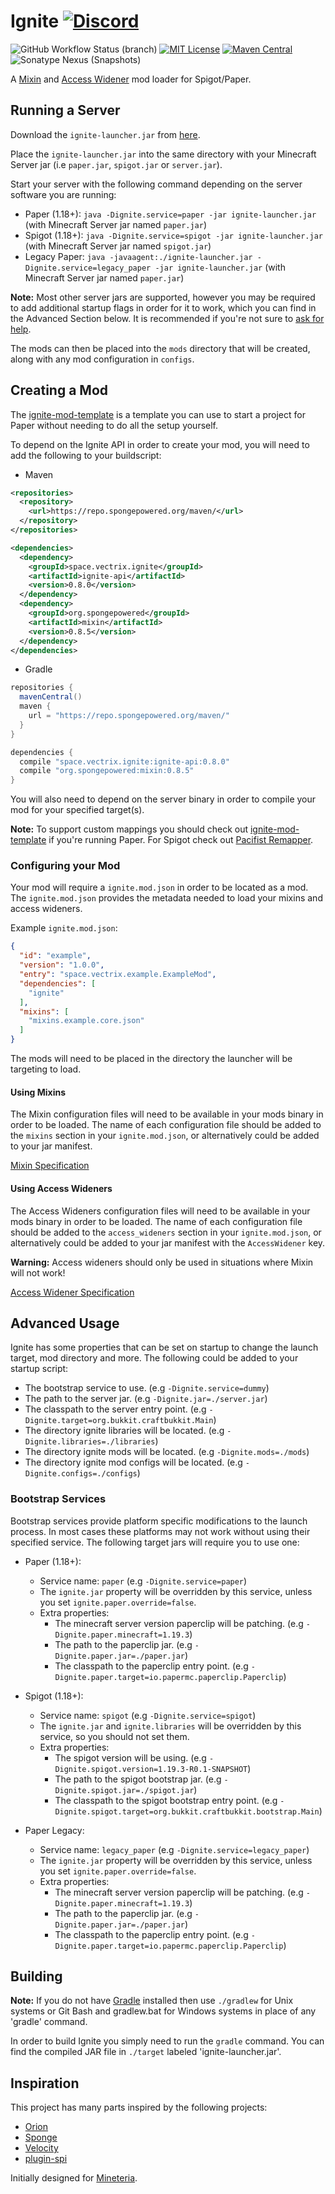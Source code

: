 Ignite [![Discord](https://img.shields.io/discord/819522977586348052?style=for-the-badge)](https://discord.gg/rYpaxPFQrj)
======
![GitHub Workflow Status (branch)](https://img.shields.io/github/actions/workflow/status/vectrix-space/ignite/.github/workflows/build.yml)
[![MIT License](https://img.shields.io/badge/license-MIT-blue)](license.txt)
[![Maven Central](https://img.shields.io/maven-central/v/space.vectrix.ignite/ignite-api?label=stable)](https://search.maven.org/search?q=g:space.vectrix.ignite%20AND%20a:ignite*)
![Sonatype Nexus (Snapshots)](https://img.shields.io/nexus/s/space.vectrix.ignite/ignite-api?label=dev&server=https%3A%2F%2Fs01.oss.sonatype.org)

A [Mixin] and [Access Widener] mod loader for Spigot/Paper.

## Running a Server

Download the `ignite-launcher.jar` from [here](https://github.com/vectrix-space/ignite/releases/latest).

Place the `ignite-launcher.jar` into the same directory with your Minecraft Server jar (i.e `paper.jar`, `spigot.jar` or `server.jar`).

Start your server with the following command depending on the server software you are running:
- Paper (1.18+): `java -Dignite.service=paper -jar ignite-launcher.jar` (with Minecraft Server jar named `paper.jar`)
- Spigot (1.18+): `java -Dignite.service=spigot -jar ignite-launcher.jar` (with Minecraft Server jar named `spigot.jar`)
- Legacy Paper: `java -javaagent:./ignite-launcher.jar -Dignite.service=legacy_paper -jar ignite-launcher.jar` (with Minecraft Server jar named `paper.jar`)

**Note:** Most other server jars are supported, however you may be required to add additional startup flags in order for it to work, which you can find in the Advanced Section below. It is recommended if you're not sure to [ask for help](https://discord.gg/rYpaxPFQrj).

The mods can then be placed into the `mods` directory that will be created, along with any mod configuration in `configs`.

## Creating a Mod

The [ignite-mod-template](https://github.com/vectrix-space/ignite-mod-template) is a template you can use to start a project for Paper without needing to do all the setup yourself.

To depend on the Ignite API in order to create your mod, you will need to add the following to your buildscript:

* Maven
```xml
<repositories>
  <repository>
    <url>https://repo.spongepowered.org/maven/</url>
  </repository>
</repositories>

<dependencies>
  <dependency>
    <groupId>space.vectrix.ignite</groupId>
    <artifactId>ignite-api</artifactId>
    <version>0.8.0</version>
  </dependency>
  <dependency>
    <groupId>org.spongepowered</groupId>
    <artifactId>mixin</artifactId>
    <version>0.8.5</version>
  </dependency>
</dependencies>
```

* Gradle
```groovy
repositories {
  mavenCentral()
  maven {
    url = "https://repo.spongepowered.org/maven/"
  }
}

dependencies {
  compile "space.vectrix.ignite:ignite-api:0.8.0"
  compile "org.spongepowered:mixin:0.8.5"
}
```

You will also need to depend on the server binary in order to compile your mod for your specified target(s).

**Note:** To support custom mappings you should check out [ignite-mod-template](https://github.com/vectrix-space/ignite-mod-template) if you're running Paper. For Spigot check out [Pacifist Remapper](https://github.com/PacifistMC/pacifist-remapper).

### Configuring your Mod

Your mod will require a `ignite.mod.json` in order to be located as a mod. The `ignite.mod.json` provides the metadata needed to load your mixins and access wideners.

Example `ignite.mod.json`:
```json
{
  "id": "example",
  "version": "1.0.0",
  "entry": "space.vectrix.example.ExampleMod",
  "dependencies": [
    "ignite"
  ],
  "mixins": [
    "mixins.example.core.json"
  ]
}
```

The mods will need to be placed in the directory the launcher will be targeting to load.

#### Using Mixins

The Mixin configuration files will need to be available in your mods binary in order to be loaded. The name of each configuration file should be added to the `mixins` section in
your `ignite.mod.json`, or alternatively could be added to your jar manifest.

[Mixin Specification]

#### Using Access Wideners

The Access Wideners configuration files will need to be available in your mods binary in order to be loaded. The name of each configuration file should be added to the `access_wideners`
section in your `ignite.mod.json`, or alternatively could be added to your jar manifest with the `AccessWidener` key.

**Warning:** Access wideners should only be used in situations where Mixin will not work!

[Access Widener Specification]

## Advanced Usage

Ignite has some properties that can be set on startup to change the launch target, mod directory and more. The following could be added to your startup script:

- The bootstrap service to use. (e.g `-Dignite.service=dummy`)
- The path to the server jar. (e.g `-Dignite.jar=./server.jar`)
- The classpath to the server entry point. (e.g `-Dignite.target=org.bukkit.craftbukkit.Main`)
- The directory ignite libraries will be located. (e.g `-Dignite.libraries=./libraries`)
- The directory ignite mods will be located. (e.g `-Dignite.mods=./mods`)
- The directory ignite mod configs will be located. (e.g `-Dignite.configs=./configs`)

### Bootstrap Services

Bootstrap services provide platform specific modifications to the launch process. In most cases these platforms may not work without using their specified service.
The following target jars will require you to use one:

- Paper (1.18+):
  - Service name: `paper` (e.g `-Dignite.service=paper`)
  - The `ignite.jar` property will be overridden by this service, unless you set `ignite.paper.override=false`.
  - Extra properties:
    - The minecraft server version paperclip will be patching. (e.g `-Dignite.paper.minecraft=1.19.3`)
    - The path to the paperclip jar. (e.g `-Dignite.paper.jar=./paper.jar`)
    - The classpath to the paperclip entry point. (e.g `-Dignite.paper.target=io.papermc.paperclip.Paperclip`)

- Spigot (1.18+):
  - Service name: `spigot` (e.g `-Dignite.service=spigot`)
  - The `ignite.jar` and `ignite.libraries` will be overridden by this service, so you should not set them.
  - Extra properties:
    - The spigot version will be using. (e.g `-Dignite.spigot.version=1.19.3-R0.1-SNAPSHOT`)
    - The path to the spigot bootstrap jar. (e.g `-Dignite.spigot.jar=./spigot.jar`)
    - The classpath to the spigot bootstrap entry point. (e.g `-Dignite.spigot.target=org.bukkit.craftbukkit.bootstrap.Main`)

- Paper Legacy:
  - Service name: `legacy_paper` (e.g `-Dignite.service=legacy_paper`)
  - The `ignite.jar` property will be overridden by this service, unless you set `ignite.paper.override=false`.
  - Extra properties:
    - The minecraft server version paperclip will be patching. (e.g `-Dignite.paper.minecraft=1.19.3`)
    - The path to the paperclip jar. (e.g `-Dignite.paper.jar=./paper.jar`)
    - The classpath to the paperclip entry point. (e.g `-Dignite.paper.target=io.papermc.paperclip.Paperclip`)

## Building
__Note:__ If you do not have [Gradle] installed then use `./gradlew` for Unix systems or Git Bash and gradlew.bat for Windows systems in place of any 'gradle' command.

In order to build Ignite you simply need to run the `gradle` command. You can find the compiled JAR file in `./target` labeled 'ignite-launcher.jar'.

## Inspiration

This project has many parts inspired by the following projects:

- [Orion]
- [Sponge]
- [Velocity]
- [plugin-spi]

Initially designed for [Mineteria](https://mineteria.com/).

[Mixin]: https://github.com/SpongePowered/Mixin
[Access Widener]: https://github.com/FabricMC/access-widener
[Mixin Specification]: https://github.com/SpongePowered/Mixin/wiki/Introduction-to-Mixins---The-Mixin-Environment#mixin-configuration-files
[Access Widener Specification]: https://fabricmc.net/wiki/tutorial:accesswideners

[Gradle]: https://www.gradle.org/
[Orion]: https://github.com/OrionMinecraft/Orion
[Sponge]: https://github.com/SpongePowered/Sponge
[Velocity]: https://github.com/VelocityPowered/Velocity
[plugin-spi]: https://github.com/SpongePowered/plugin-spi
